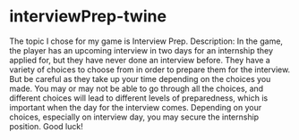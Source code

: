 # interviewPrep-twine
The topic I chose for my game is Interview Prep. 
Description: In the game, the player has an upcoming interview in two days for an internship they applied for, but they have never done an interview before. They have a variety of choices to choose from in order to prepare them for the interview. But be careful as they take up your time depending on the choices you made. You may or may not be able to go through all the choices, and different choices will lead to different levels of preparedness, which is important when the day for the interview comes. Depending on your choices, especially on interview day, you may secure the internship position. Good luck!
